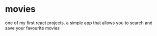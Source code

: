# movies
one of my first react projects. a simple app that allows you to search and save your favourite movies
